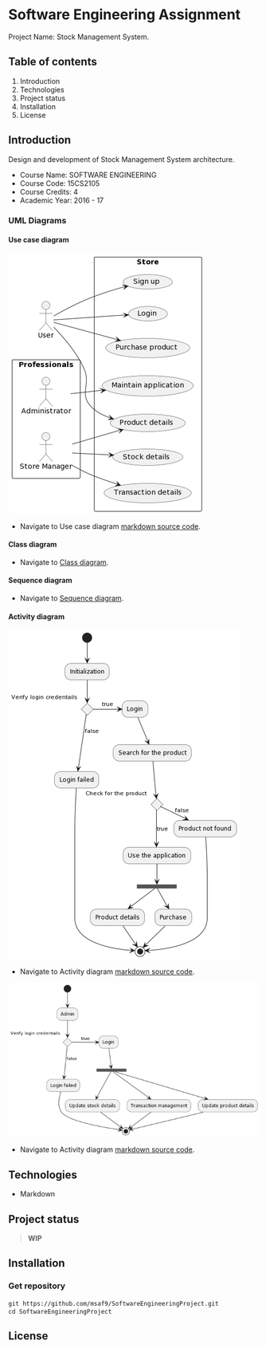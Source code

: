 # Software Engineering Assignment

Project Name: Stock Management System.

## Table of contents
1. Introduction
2. Technologies
3. Project status
4. Installation
5. License

## Introduction
Design and development of Stock Management System architecture.

- Course Name: SOFTWARE ENGINEERING
- Course Code: 15CS2105
- Course Credits: 4
- Academic Year: 2016 - 17

### UML Diagrams
#### Use case diagram
![Use case diagram](/resources/UseCaseDiagram.png)
- Navigate to Use case diagram [markdown source code](useCaseDiagram.iuml).

#### Class diagram
- Navigate to [Class diagram](classDiagram.md).

#### Sequence diagram
- Navigate to [Sequence diagram](SequenceDiagram.md).

#### Activity diagram
![Activity diagram](/resources/ActivityDiagram.png)
- Navigate to Activity diagram [markdown source code](activityDiagram.iuml).

![Activity diagram](/resources/ActivityDiagramAdmin.png)
- Navigate to Activity diagram [markdown source code](activityDiagramAdmin.iuml).

## Technologies
- Markdown

## Project status
> **WIP**

## Installation
### Get repository
```git
git https://github.com/msaf9/SoftwareEngineeringProject.git
cd SoftwareEngineeringProject
```

## License
